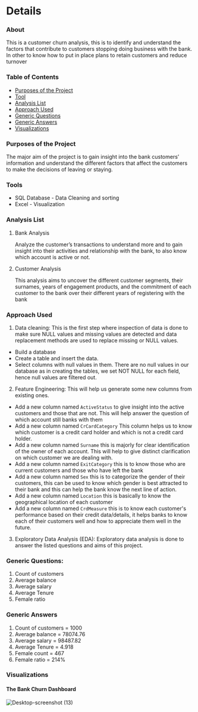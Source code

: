 # Details

### About

This is a customer churn analysis, this is to identify and understand the factors that contribute to customers stopping doing business with the bank. In other to know how to put in place plans to retain customers and reduce turnover

### Table of Contents
- [Purposes of the Project](#purposes-of-the-project)
- [Tool](#tools)
- [Analysis List](#analysis-list)
- [Approach Used](#approach-used)
- [Generic Questions](#generic-questions)
- [Generic Answers](#generic-answers)
- [Visualizations](#visualizations)

### Purposes of the Project

The major aim of the project is to gain insight into the bank customers’ information and understand the different factors that affect the customers to make the decisions of leaving or staying.

### Tools
- SQL Database - Data Cleaning and sorting
- Excel - Visualization

### Analysis List

1. Bank Analysis
   
   Analyze the customer’s transactions to understand more and to gain insight into their activities and relationship with the bank, to also know which account is active or not.

2. Customer Analysis

   This analysis aims to uncover the different customer segments, their surnames, years of engagement products, and the commitment of each customer to the bank over their different years of registering with the bank

### Approach Used

1. Data cleaning:
This is the first step where inspection of data is done to make sure NULL values and missing values are detected and data replacement methods are used to replace missing or NULL values.
- Build a database
- Create a table and insert the data.
- Select columns with null values in them. There are no null values in our database as in creating the tables, we set NOT NULL for each field, hence null values are filtered out.

2. Feature Engineering:
This will help us generate some new columns from existing ones.
- Add a new column named `ActiveStatus` to give insight into the active customers and those that are not. This will help answer the question of which account still banks with them
- Add a new column named `CrCardCategory` This column helps us to know which customer is a credit card holder and which is not a credit card holder.
- Add a new column named `Surname` this is majorly for clear identification of the owner of each account. This will help to give distinct clarification on which customer we are dealing with.
- Add a new column named `ExitCategory` this is to know those who are current customers and those who have left the bank
- Add a new column named `Sex` this is to categorize the gender of their customers, this can be used to know which gender is best attracted to their bank and this can help the bank know the next line of action.
- Add a new column named `Location` this is basically to know the geographical location of each customer
- Add a new column named `CrdMeasure` this is to know each customer's performance based on their credit data/details, it helps banks to know each of their customers well and how to appreciate them well in the future.

3. Exploratory Data Analysis (EDA):
Exploratory data analysis is done to answer the listed questions and aims of this project.

### Generic Questions:
1.	Count of customers
2.	Average balance
3.	Average salary
4.	Average Tenure
5.	Female ratio

### Generic Answers
1.	Count of customers = 1000
2.	Average balance = 78074.76
3.	Average salary = 98487.82
4.	Average Tenure = 4.918
5.	Female count = 467
6.	Female ratio = 214%

### Visualizations
#### The Bank Churn Dashboard

![Desktop-screenshot (13)](https://github.com/user-attachments/assets/e8a33028-149e-4024-b184-b4fada18dc31)

